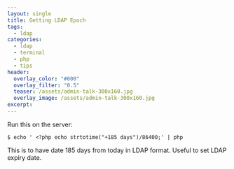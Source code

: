 ```yaml
---
layout: single
title: Getting LDAP Epoch
tags:
  - ldap
categories:
  - ldap
  - terminal
  - php
  - tips
header:
  overlay_color: "#000"
  overlay_filter: "0.5"
  teaser: /assets/admin-talk-300x160.jpg
  overlay_image: /assets/admin-talk-300x160.jpg
excerpt:
---
```

Run this on the server:
```
$ echo ' <?php echo strtotime("+185 days")/86400;' | php
```
This is to have date 185 days from today in LDAP format. Useful to set LDAP expiry date.
